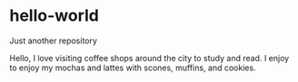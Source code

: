 # hello-world

Just another repository

Hello, I love visiting coffee shops around the city to study and read. 
I enjoy to enjoy my mochas and lattes with scones, muffins, and cookies. 
